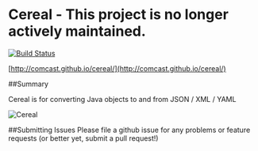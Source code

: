 Cereal - This project is no longer actively maintained. 
======

[![Build Status](https://travis-ci.org/Comcast/cereal.svg)](https://travis-ci.org/Comcast/cereal)

[http://comcast.github.io/cereal/](http://comcast.github.io/cereal/)

##Summary

Cereal is for converting Java objects to and from JSON / XML / YAML

![Cereal](http://comcast.github.io/cereal/images/cereal-shield.png)

##Submitting Issues
Please file a github issue for any problems or feature requests (or better yet, submit a pull request!)
